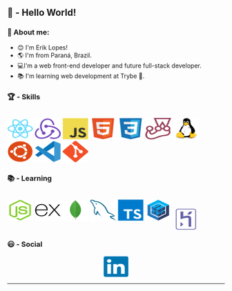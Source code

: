 

## :wave: - Hello World!

### :book: About me:

 - 😊 I'm Erik Lopes! <br>
 - :earth_americas: I'm from Paraná, Brazil. <br>
 - 💻I'm a web front-end developer and future full-stack developer.<br>
 - :books: I'm learning web development at Trybe 💚. <br>
 

### :trophy: - Skills
<div style="display: inline_block"><br>
    <img alt="React" height="50" width="60" src="https://raw.githubusercontent.com/devicons/devicon/master/icons/react/react-original.svg">
        <img alt="Redux" height="50" width="60" src="https://raw.githubusercontent.com/devicons/devicon/master/icons/redux/redux-original.svg">
    <img alt="JavaScript" height="50" width="60" src="https://raw.githubusercontent.com/devicons/devicon/master/icons/javascript/javascript-original.svg">
        <img alt="HTML5" height="50" width="60" src="https://raw.githubusercontent.com/devicons/devicon/master/icons/html5/html5-original.svg">
      <img alt="CSS3" height="50" width="60" src="https://raw.githubusercontent.com/devicons/devicon/master/icons/css3/css3-original.svg">
      <img alt="Jest" height="50" width="60" src="https://raw.githubusercontent.com/devicons/devicon/master/icons/jest/jest-plain.svg">
  <img alt="Linux" height="50" width="60" src="https://raw.githubusercontent.com/devicons/devicon/master/icons/linux/linux-original.svg">
    <img alt="Ubuntu" height="50" width="60" src="https://raw.githubusercontent.com/devicons/devicon/master/icons/ubuntu/ubuntu-plain.svg">
    <img alt="VSCode" height="50" width="60" src="https://raw.githubusercontent.com/devicons/devicon/master/icons/vscode/vscode-original.svg">
        <img alt="Git" height="50" width="60" src="https://raw.githubusercontent.com/devicons/devicon/master/icons/git/git-original.svg">
    
  </div>
  
### 📚 - Learning

 <div style="display: inline_block"><br>
    <img alt="NodeJs" height="50" width="60" src="https://raw.githubusercontent.com/devicons/devicon/master/icons/nodejs/nodejs-original.svg">
    <img alt="Express" height="50" width="60" src="https://raw.githubusercontent.com/devicons/devicon/master/icons/express/express-original.svg">
    <img alt="Mongo" height="50" width="60" src="https://raw.githubusercontent.com/devicons/devicon/master/icons/mongodb/mongodb-original.svg">
    <img alt="MySQL" height="50" width="60" src="https://raw.githubusercontent.com/devicons/devicon/master/icons/mysql/mysql-original.svg">
    <img alt="TypeScript" height="50" width="60" src="https://raw.githubusercontent.com/devicons/devicon/master/icons/typescript/typescript-original.svg">
    <img alt="Sequelize" height="50" width="60" src="https://raw.githubusercontent.com/devicons/devicon/master/icons/sequelize/sequelize-original.svg">
    <img align="center" alt="Heroku" height="50" width="60" src="https://raw.githubusercontent.com/devicons/devicon/master/icons/heroku/heroku-original.svg">     
  </div>
 
### :smiley: - Social

<div align="center" style="display: inline_block">
<a href="https://www.linkedin.com/in/eriklopesdeoliveira/">
<img align="center" alt="TypeScript" height="50" width="60" src="https://raw.githubusercontent.com/devicons/devicon/master/icons/linkedin/linkedin-original.svg">
</a>
</div>
<hr>

